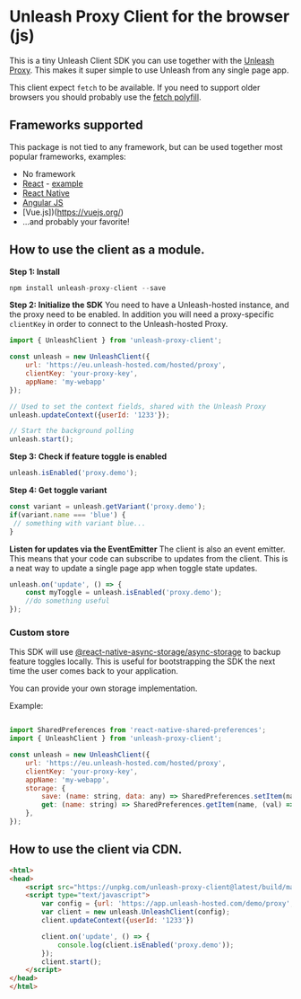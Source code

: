 # Unleash Proxy Client for the browser (js)

This is a tiny Unleash Client SDK you can use together with the 
[Unleash Proxy](https://docs.getunleash.io/sdks/unleash-proxy). 
This makes it super simple to use Unleash from any single page app. 

This client expect `fetch` to be available. If you need to support older
browsers you should probably use the [fetch polyfill](https://github.com/github/fetch). 

## Frameworks supported

This package is not tied to any framework, but can be used together most popular frameworks, examples:

- No framework
- [React](https://reactjs.org/) - [example](https://github.com/unleash-hosted/unleash-proxy-client-js/tree/master/examples/react-app)
- [React Native](https://reactnative.dev/) 
- [Angular JS](https://angularjs.org/)
- [Vue.js])(https://vuejs.org/)
- ...and probably your favorite! 

## How to use the client as a module.


**Step 1: Install**
```js
npm install unleash-proxy-client --save
```

**Step 2: Initialize the SDK**
You need to have a Unleash-hosted instance, and the proxy need to be enabled. In addition you will need a proxy-specific `clientKey` in order to connect  to the Unleash-hosted Proxy.
```js
import { UnleashClient } from 'unleash-proxy-client';

const unleash = new UnleashClient({
    url: 'https://eu.unleash-hosted.com/hosted/proxy',
    clientKey: 'your-proxy-key',
    appName: 'my-webapp'
});

// Used to set the context fields, shared with the Unleash Proxy
unleash.updateContext({userId: '1233'});

// Start the background polling
unleash.start();
```

**Step 3: Check if feature toggle is enabled**
```js
unleash.isEnabled('proxy.demo');
```


**Step 4: Get toggle variant**
```js
const variant = unleash.getVariant('proxy.demo');
if(variant.name === 'blue') {
 // something with variant blue...
}
```

**Listen for updates via the EventEmitter**
The client is also an event emitter. This means that your code can subscribe to updates from the client. 
This is a neat way to update a single page app when toggle state updates. 

```js
unleash.on('update', () => {
    const myToggle = unleash.isEnabled('proxy.demo');
    //do something useful
});
```

### Custom store

This SDK will use [@react-native-async-storage/async-storage](https://react-native-async-storage.github.io/async-storage/) to backup feature toggles locally. This is useful for bootstrapping the SDK the next time the user comes back to your application. 

You can provide your own storage implementation. 

Example: 

```js

import SharedPreferences from 'react-native-shared-preferences';
import { UnleashClient } from 'unleash-proxy-client';

const unleash = new UnleashClient({
    url: 'https://eu.unleash-hosted.com/hosted/proxy',
    clientKey: 'your-proxy-key',
    appName: 'my-webapp',
	storage: {
		save: (name: string, data: any) => SharedPreferences.setItem(name, data),
		get: (name: string) => SharedPreferences.getItem(name, (val) => val)
	},
});
```


## How to use the client via CDN.

```html
<html>
<head>
    <script src="https://unpkg.com/unleash-proxy-client@latest/build/main.min.js" type="text/javascript"></script>
    <script type="text/javascript">
        var config = {url: 'https://app.unleash-hosted.com/demo/proxy', clientKey: 'proxy-123', appName: 'web'};
        var client = new unleash.UnleashClient(config);
        client.updateContext({userId: '1233'})

        client.on('update', () => {
            console.log(client.isEnabled('proxy.demo'));
        });
        client.start();
    </script>
</head>
</html>
```